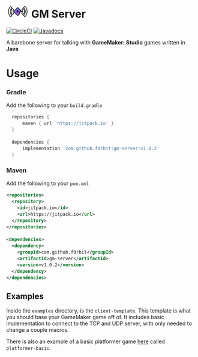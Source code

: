 # <img src="logo.png" width="60" /> GM Server

[![CircleCI](https://img.shields.io/circleci/build/gh/f0rbit/gm-server/main)](https://jitpack.io/#f0rbit/gm-server/v1.0.2) [![Javadocs](https://img.shields.io/badge/javadocs-live-blue)](https://f0rbit.github.io/gm-server/)

A barebone server for talking with **GameMaker: Studio** games written in **Java**

# Usage

### Gradle
Add the following to your `build.gradle`
```gradle
  repositories {
      maven { url 'https://jitpack.io' }
  }
  
  dependencies {
      implementation 'com.github.f0rbit:gm-server:v1.0.2'
  }

```

### Maven
Add the following to your `pom.xml`
```xml
<repositories>
  <repository>
    <id>jitpack.io</id>
    <url>https://jitpack.io</url>
  </repository>
</repositories>
  
<dependencies>
  <dependency>
    <groupId>com.github.f0rbit</groupId>
    <artifactId>gm-server</artifactId>
    <version>v1.0.2</version>
  </dependency>
</dependencies>
```

## Examples

Inside the `examples` directory, is the `client-template`. This template is what you should base your GameMaker game off of. It includes basic implementation to connect to the TCP and UDP server, with only needed to change a couple macros.

There is also an example of a basic platformer game [here](./example/platformer-basic) called `platformer-basic`.
